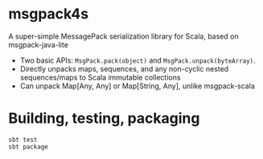 msgpack4s
=========

A super-simple MessagePack serialization library for Scala, based on msgpack-java-lite

* Two basic APIs: `MsgPack.pack(object)` and `MsgPack.unpack(byteArray)`.
* Directly unpacks maps, sequences, and any non-cyclic nested sequences/maps to Scala immutable collections
* Can unpack Map[Any, Any] or Map[String, Any], unlike msgpack-scala

Building, testing, packaging
============================

    sbt test
    sbt package